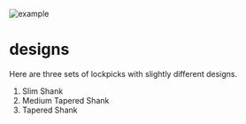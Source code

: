 ![example](https://raw.githubusercontent.com/redditlockpicks/designs/master/lockpick-template-finished-example.png "Lockpick Design Example")

# designs
Here are three sets of lockpicks with slightly different designs.

1. Slim Shank
2. Medium Tapered Shank
3. Tapered Shank
